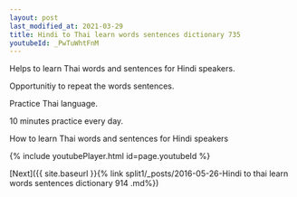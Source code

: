 ```yaml
---
layout: post
last_modified_at: 2021-03-29
title: Hindi to Thai learn words sentences dictionary 735 
youtubeId: _PwTuWhtFnM
---
```

 
 
Helps to learn Thai words and sentences for Hindi speakers.

Opportunitiy to repeat the words sentences. 

Practice Thai language. 
 
10 minutes practice every day. 
 
How to learn Thai words and sentences for Hindi speakers 
 
{% include youtubePlayer.html id=page.youtubeId %}
 
 
[Next]({{ site.baseurl }}{% link  split1/_posts/2016-05-26-Hindi to thai learn words sentences dictionary 914 .md%})
 
